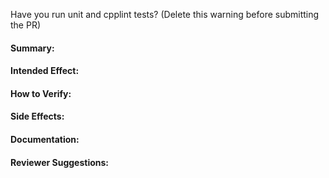 Have you run unit and cpplint tests? (Delete this warning before submitting the PR)

#### Summary:

#### Intended Effect:

#### How to Verify:

#### Side Effects:

#### Documentation:

#### Reviewer Suggestions: 

